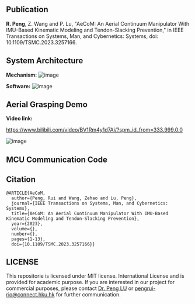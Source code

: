 ## Publication

**R. Peng**, Z. Wang and P. Lu, "AeCoM: An Aerial Continuum Manipulator With IMU-Based Kinematic Modeling and Tendon-Slacking Prevention," in IEEE Transactions on Systems, Man, and Cybernetics: Systems, doi: 10.1109/TSMC.2023.3257166.

## System Architecture

**Mechanism:**
![image](https://github.com/professor1996/AeCoM_Aerial-Continuum-Manipulator/blob/main/System%20architecture%20(.jpg)/AeCoM%20mechanism.jpg)

**Software:**
![image](https://github.com/professor1996/AeCoM_Aerial-Continuum-Manipulator/blob/main/System%20architecture%20(.jpg)/AeCoM%20software.jpg)

## Aerial Grasping Demo

**Video link:**

https://www.bilibili.com/video/BV1Rm4y1d7Ai/?spm_id_from=333.999.0.0

![image](https://github.com/professor1996/AeCoM_Aerial-Continuum-Manipulator/blob/main/Experimental%20demos%20(.gif)/80%5Eo%20grasping.gif)

## MCU Communication Code


## Citation
~~~
@ARTICLE{AeCoM,
  author={Peng, Rui and Wang, Zehao and Lu, Peng},
  journal={IEEE Transactions on Systems, Man, and Cybernetics: Systems}, 
  title={AeCoM: An Aerial Continuum Manipulator With IMU-Based Kinematic Modeling and Tendon-Slacking Prevention}, 
  year={2023},
  volume={},
  number={},
  pages={1-13},
  doi={10.1109/TSMC.2023.3257166}}
~~~

  
## LICENSE
This repositorie is licensed under MIT license. International License and is provided for academic purpose. If you are interested in our project for commercial purposes, please contact [Dr. Peng LU](https://arclab.hku.hk/People.html) or pengrui-rio@connect.hku.hk for further communication.
